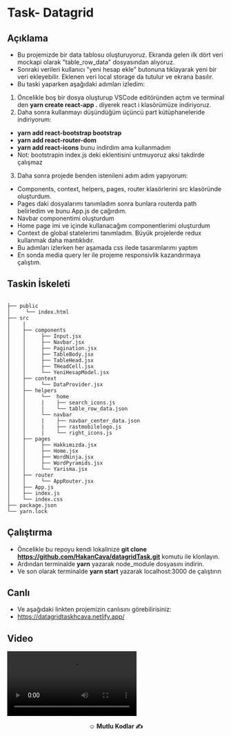 

# Task- Datagrid

## Açıklama

- Bu projemizde bir data tablosu oluşturuyoruz. Ekranda gelen ilk dört veri mockapi olarak "table_row_data" dosyasından alıyoruz.
- Sonraki verileri kullanıcı "yeni hesap ekle" butonuna tıklayarak yeni bir veri ekleyebilir. Eklenen veri local storage da tutulur ve ekrana basılır.
- Bu taski yaparken aşağıdaki adımları izledim:
1. Öncelikle boş bir dosya oluşturup VSCode editöründen açtım ve terminal den __yarn create react-app .__ diyerek react i klasörümüze indiriyoruz. 
2. Daha sonra kullanmayı düşündüğüm üçüncü part kütüphaneleride indiriyorum: 
- __yarn add react-bootstrap bootstrap__
- __yarn add react-router-dom__
- __yarn add react-icons__ bunu indirdim ama kullanmadım 
- Not: bootstrapin index.js deki eklentisini untmuyoruz aksi takdirde çalışmaz
3. Daha sonra projede benden istenileni adım adım yapıyorum:
- Components, context, helpers, pages, router klasörlerini src klasöründe oluşturdum.
- Pages daki dosyalarımı tanımladım sonra bunlara routerda path belirledim ve bunu App.js de çağırdım.
- Navbar componentimi oluşturdum
- Home page imi ve içinde kullanacağım componentlerimi oluşturdum
- Context de global statelerimi tanımladım. Büyük projelerde redux kullanmak daha mantıklıdır.
- Bu adımları izlerken her aşamada css ilede tasarımlarımı yaptım
- En sonda media query ler ile projeme responsivlik kazandırmaya çalıştım.


## Taskin İskeleti

```

├── public
│     └── index.html
├── src
│    |
│    ├── components
│    │     ├── Input.jsx
│    │     ├── Navbar.jsx
│    │     ├── Pagination.jsx
│    │     ├── TableBody.jsx
│    │     ├── TableHead.jsx
│    │     ├── THeadCell.jsx
│    │     └── YeniHesapModel.jsx
│    ├── context
│    │     └── DataProvider.jsx
│    ├── helpers
│    │     └──  home
│    │     |    ├── search_icons.js
│    │     |    └── table_row_data.json
│    │     └── navbar
│    │     |    ├── navbar_center_data.json
│    │     |    ├── rastmobilelogo.js
│    │     |    └── right_icons.js
│    ├── pages
│    │     ├── Hakkımızda.jsx
│    │     ├── Home.jsx
│    │     ├── WordNinja.jsx
│    │     ├── WordPyramids.jsx
│    │     └── Yarisma.jsx
│    ├── router
│    │     └── AppRouter.jsx
│    ├── App.js
│    ├── index.js
│    └── index.css
├── package.json
└── yarn.lock
```

## Çalıştırma

- Öncelikle bu repoyu kendi lokalinize  __git clone https://github.com/HakanCava/datagridTask.git__ komutu ile klonlayın.
- Ardından terminalde __yarn__ yazarak node_module dosyasını indirin.
- Ve son olarak terminalde __yarn start__ yazarak localhost:3000 de çalıştırın

## Canlı
- Ve aşağıdaki linkten projemizin canlısını görebilirisiniz:
- https://datagridtaskhcava.netlify.app/

## Video

<video src="datagrid-video.mp4" controls title="Title"></video>

**<p align="center">&#9786; Mutlu Kodlar &#9997;</p>**
